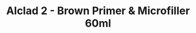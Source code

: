 ---
layout: product
title: "Alclad 2 - Brown Primer & Microfiller 60ml"
price: "TBA" 
desc: "Metalizer boja"
img_path: "/assets/img/ALC308.jpg"
brand: "N/A"
available: false
special_offer: false
new: false
soon: false
cat: "040000"
subcat: "040300"
subsubcat: "0N/A"
sifra: "ALC308"
popular: false
---